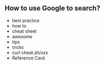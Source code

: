
## How to use Google to search?
- best practice 
- how to
- cheat sheet
- awesome
- tips
- tricks
- curl cheat.sh/xxx
- Reference Card
